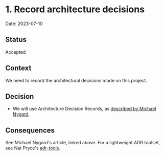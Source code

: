 # 1. Record architecture decisions

Date: 2023-07-10

## Status

Accepted

## Context

We need to record the architectural decisions made on this project.

## Decision

* We will use Architecture Decision Records, as [described by Michael Nygard](http://thinkrelevance.com/blog/2011/11/15/documenting-architecture-decisions).

## Consequences

See Michael Nygard's article, linked above. For a lightweight ADR toolset, see Nat Pryce's [adr-tools](https://github.com/npryce/adr-tools).

